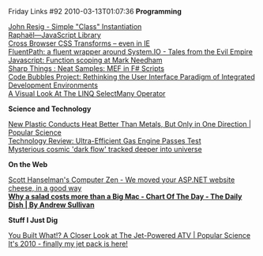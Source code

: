 Friday Links #92
2010-03-13T01:07:36
**Programming**

[John Resig - Simple "Class" Instantiation ](http://ejohn.org/blog/simple-class-instantiation/#postcomment)   
[Raphaël—JavaScript Library](http://raphaeljs.com/)   
[Cross Browser CSS Transforms – even in IE](http://www.useragentman.com/blog/2010/03/09/cross-browser-css-transforms-even-in-ie/)   
[FluentPath: a fluent wrapper around System.IO - Tales from the Evil Empire](http://weblogs.asp.net/bleroy/archive/2010/03/10/fluentpath-a-fluent-wrapper-around-system-io.aspx)   
[Javascript: Function scoping at Mark Needham](http://www.markhneedham.com/blog/2010/03/10/javascript-function-scoping/?utm_source=feedburner&utm_medium=feed&utm_campaign=Feed%3A+MarkNeedham+%28Mark+Needham%29&utm_content=Google+Reader)   
[Sharp Things : Neat Samples: MEF in F# Scripts](http://blogs.msdn.com/jomo_fisher/archive/2010/03/10/neat-samples-f-in-mef-scripts.aspx)   
[Code Bubbles Project: Rethinking the User Interface Paradigm of Integrated Development Environments ](http://www.cs.brown.edu/people/acb/codebubbles_site.htm)   
[A Visual Look At The LINQ SelectMany Operator](http://www.codethinked.com/post/2010/03/12/A-Visual-Look-At-The-LINQ-SelectMany-Operator.aspx)

**Science and Technology**

[New Plastic Conducts Heat Better Than Metals, But Only in One Direction | Popular Science](http://www.popsci.com/science/article/2010-03/new-polymer-conducts-better-metals-only-one-direction)   
[Technology Review: Ultra-Efficient Gas Engine Passes Test ](http://www.technologyreview.com/energy/24701/?a=f)   
[Mysterious cosmic 'dark flow' tracked deeper into universe](http://www.sciencedaily.com/releases/2010/03/100310162829.htm?utm_source=feedburner&utm_medium=feed&utm_campaign=Feed%3A+sciencedaily+%28ScienceDaily%3A+Latest+Science+News%29&utm_content=Google+Reader)

**On the Web**

[Scott Hanselman's Computer Zen - We moved your ASP.NET website cheese, in a good way](http://www.hanselman.com/blog/WeMovedYourASPNETWebsiteCheeseInAGoodWay.aspx?utm_source=feedburner&utm_medium=feed&utm_campaign=Feed%3A+ScottHanselman+%28Scott+Hanselman+-+ComputerZen.com%29&utm_content=Google+Reader)   
[**Why a salad costs more than a Big Mac - Chart Of The Day - The Daily Dish | By Andrew Sullivan**](http://andrewsullivan.theatlantic.com/the_daily_dish/2010/03/chart-of-the-day-4.html)

**Stuff I Just Dig**

[You Built What!? A Closer Look at The Jet-Powered ATV | Popular Science   
](http://www.popsci.com/diy/article/2010-02/jet-powered-atv)[It's 2010 - finally my jet pack is here!](http://www.gizmag.com/first-commercially-available-jetpack/14423/)

